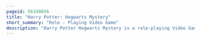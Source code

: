```yaml
---
pageid: 56340856
title: "Harry Potter: Hogwarts Mystery"
short_summary: "Role - Playing Video Game"
description: "Harry Potter Hogwarts Mystery is a role-playing Video Game developed and published by Jam City under License by portkey Games. The Game is set in the Wizarding World and is based on the Harry Potter Novels written by Jp. K. Rowling. Hogwarts Mystery follows a player character entering the fictional school of Hogwarts and is set before the events of the novels. The Game was released on April 25 2018 for Android and Ios Devices. Many of the Actors from the Harry Potter Film Series provided their Voices for the Game."
---
```

